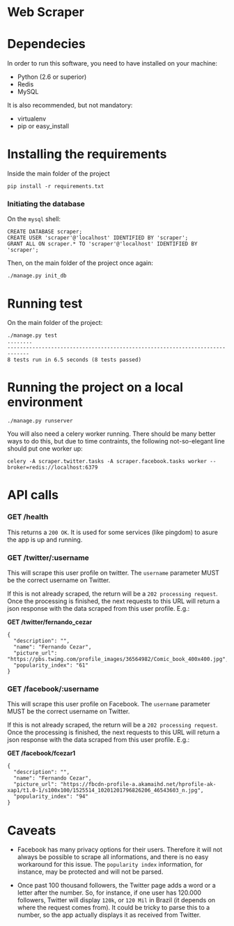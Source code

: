 # Web Scraper

# Dependecies

In order to run this software, you need to have installed on your machine:
- Python (2.6 or superior)
- Redis
- MySQL

It is also recommended, but not mandatory:
- virtualenv
- pip or easy_install

# Installing the requirements

Inside the main folder of the project
 ```
 pip install -r requirements.txt
 ```

 ### Initiating the database

 On the `mysql` shell:

 ```
 CREATE DATABASE scraper;
 CREATE USER 'scraper'@'localhost' IDENTIFIED BY 'scraper';
 GRANT ALL ON scraper.* TO 'scraper'@'localhost' IDENTIFIED BY 'scraper';
 ```

Then, on the main folder of the project once again:
```
./manage.py init_db
```

# Running test

On the main folder of the project:
```
./manage.py test
........
-----------------------------------------------------------------------------
8 tests run in 6.5 seconds (8 tests passed)
```

# Running the project on a local environment

```
./manage.py runserver
```

You will also need a celery worker running. There should be many better ways to do this,
but due to time contraints, the following not-so-elegant line should put one worker up:

```
celery -A scraper.twitter.tasks -A scraper.facebook.tasks worker --broker=redis://localhost:6379
```

# API calls

### GET /health
This returns a `200 OK`. It is used for some services (like pingdom) to asure the app is up and running.

### GET /twitter/:username
This will scrape this user profile on twitter. The `username` parameter MUST be the correct username on Twitter.

If this is not already scraped, the return will be a `202 processing request`. Once the processing is finished,
the next requests to this URL will return a json response with the data scraped from this user profile. E.g.:

__GET /twitter/fernando_cezar__
```
{
  "description": "",
  "name": "Fernando Cezar",
  "picture_url": "https://pbs.twimg.com/profile_images/36564982/Comic_book_400x400.jpg",
  "popularity_index": "61"
}
```

### GET /facebook/:username
This will scrape this user profile on Facebook. The `username` parameter MUST be the correct username on Twitter.

If this is not already scraped, the return will be a `202 processing request`. Once the processing is finished,
the next requests to this URL will return a json response with the data scraped from this user profile. E.g.:

__GET /facebook/fcezar1__
```
{
  "description": "",
  "name": "Fernando Cezar",
  "picture_url": "https://fbcdn-profile-a.akamaihd.net/hprofile-ak-xap1/t1.0-1/s100x100/1525514_10201201796826206_46543603_n.jpg",
  "popularity_index": "94"
}
```

# Caveats

- Facebook has many privacy options for their users. Therefore it will not always be possible to scrape all informations,
and there is no easy workaround for this issue. The `popularity index` information, for instance, may be protected and
will not be parsed.

- Once past 100 thousand followers, the Twitter page adds a word or a letter after the number. So, for instance, if
one user has 120.000 followers, Twitter will display `120k`, or `120 Mil` in Brazil (it depends on where the request
comes from). It could be tricky to parse this to a number, so the app actually displays it as received from Twitter.
